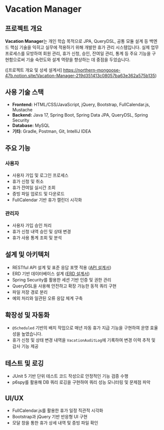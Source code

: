 # Vacation Manager

## 프로젝트 개요
**Vacation Manager**는 개인 학습 목적으로 JPA, QueryDSL, 공통 모듈 설계 등 백엔드 핵심 기술을 익히고 실무에 적용하기 위해 개발한 휴가 관리 시스템입니다. 실제 업무 프로세스를 모방하여 회원 관리, 휴가 신청, 승인, 잔여일 관리, 통계 등 주요 기능을 구현함으로써 기술 숙련도와 설계 역량을 향상하는 데 중점을 두었습니다. 

([프로젝트 개요 및 상세 설계서] https://northern-mongoose-47b.notion.site/Vacation-Manager-219d351413c08057ba63e362a575b135)  

## 사용 기술 스택  
- **Frontend:** HTML/CSS/JavaScript, jQuery, Bootstrap, FullCalendar.js, Mustache  
- **Backend:** Java 17, Spring Boot, Spring Data JPA, QueryDSL, Spring Security
- **Database:** MySQL  
- **기타:** Gradle, Postman, Git, IntelliJ IDEA

## 주요 기능  
### 사용자
- 사용자 가입 및 로그인 프로세스
- 휴가 신청 및 취소  
- 휴가 잔여일 실시간 조회  
- 증빙 파일 업로드 및 다운로드  
- FullCalendar 기반 휴가 캘린더 시각화  

### 관리자  
- 사용자 가입 승인 처리 
- 휴가 신청 내역 승인 및 상태 변경  
- 휴가 사용 통계 조회 및 분석

## 설계 및 아키텍처  
- RESTful API 설계 및 표준 응답 포맷 적용 ([API 설계서](https://northern-mongoose-47b.notion.site/API-220d351413c0802cbf21fd91cd480324))  
- ERD 기반 데이터베이스 설계 ([ERD 설계서](https://northern-mongoose-47b.notion.site/ERD-21ed351413c0804e82f4f34b148ccfac))
- Spring Security를 활용한 세션 기반 인증 및 권한 관리
- QueryDSL을 사용해 안전하고 확장 가능한 동적 쿼리 구현
- 파일 저장 경로 분리  
- 예외 처리와 일관된 오류 응답 체계 구축

## 확장성 및 자동화
- `@Scheduled` 기반의 배치 작업으로 매년 자동 휴가 지급 기능을 구현하여 운영 효율성을 높였습니다.
- 휴가 신청 및 상태 변경 내역을 `VacationAuditLog`에 기록하여 변경 이력 추적 및 감사 기능 제공

## 테스트 및 로깅
- JUnit 5 기반 단위 테스트 코드 작성으로 안정적인 기능 검증 수행
- p6spy를 활용해 DB 쿼리 로깅을 구현하여 쿼리 성능 모니터링 및 문제점 파악

## UI/UX  
- FullCalendar.js를 활용한 휴가 일정 직관적 시각화  
- Bootstrap과 jQuery 기반 반응형 UI 구현  
- 모달 창을 통한 휴가 상세 내역 및 증빙 파일 확인
